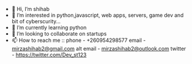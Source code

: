 - 👋 Hi, I’m shihab
- 👀 I’m interested in python,javascript, web apps, servers, game dev and bit of cyberscurity... 
- 🌱 I’m currently learning python
- 💞️ I’m looking to collaborate on startups
- 📫 How to reach me ::
phone - +260954298577
email - mirzashihab2@gmail.com
alt email - mirzashihab2@outlook.com
twitter - https://twitter.com/Dev_st123

